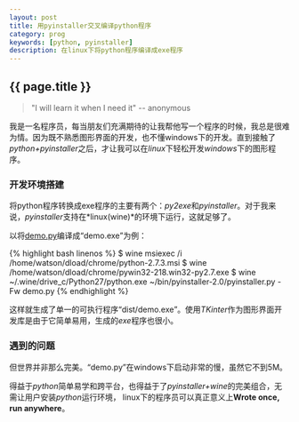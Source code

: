 ```yaml
---
layout: post
title: 用pyinstaller交叉编译python程序
category: prog
keywords: [python, pyinstaller]
description: 在linux下将python程序编译成exe程序
---
```


## {{ page.title }}
> "I will learn it when I need it"
> -- anonymous

我是一名程序员，每当朋友们充满期待的让我帮他写一个程序的时候，我总是很难为情。因为既不熟悉图形界面的开发，也不懂windows下的开发。直到接触了*python+pyinstaller*之后，才让我可以在*linux*下轻松开发*windows*下的图形程序。

### 开发环境搭建
将python程序转换成exe程序的主要有两个：*py2exe*和*pyinstaller*。对于我来说，*pyinstaller*支持在*linux(wine)*的环境下运行，这就足够了。

以将[demo.py](https://gist.github.com/4477089)编译成<q>demo.exe</q>为例：

{% highlight bash linenos %}
$ wine msiexec /i /home/watson/dload/chrome/python-2.7.3.msi
$ wine /home/watson/dload/chrome/pywin32-218.win32-py2.7.exe
$ wine ~/.wine/drive_c/Python27/python.exe ~/bin/pyinstaller-2.0/pyinstaller.py -Fw demo.py
{% endhighlight %}

这样就生成了单一的可执行程序<q>dist/demo.exe</q>。使用*TKinter*作为图形界面开发库是由于它简单易用，生成的*exe*程序也很小。

### 遇到的问题
但世界并非那么完美。<q>demo.py</q>在windows下启动非常的慢，虽然它不到5M。

得益于*python*简单易学和跨平台，也得益于了*pyinstaller+wine*的完美组合，无需让用户安装*python*运行环境，
linux下的程序员可以真正意义上**Wrote once, run anywhere**。
